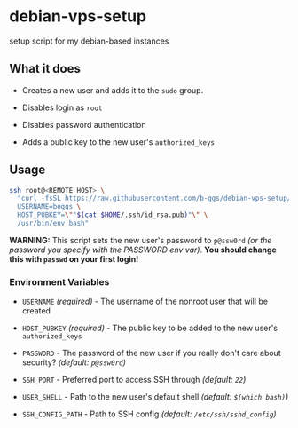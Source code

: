 # debian-vps-setup

setup script for my debian-based instances

## What it does

* Creates a new user and adds it to the `sudo` group.

* Disables login as `root`

* Disables password authentication

* Adds a public key to the new user's `authorized_keys`

## Usage

```bash
ssh root@<REMOTE HOST> \
  "curl -fsSL https://raw.githubusercontent.com/b-ggs/debian-vps-setup/master/setup | \
  USERNAME=boggs \
  HOST_PUBKEY=\""$(cat $HOME/.ssh/id_rsa.pub)"\" \
  /usr/bin/env bash"
```

**WARNING:** This script sets the new user's password to `p@ssw0rd` *(or the password you specify with the PASSWORD env var)*. **You should change this with `passwd` on your first login!**

### Environment Variables

* `USERNAME` *(required)* - The username of the nonroot user that will be created

* `HOST_PUBKEY` *(required)* - The public key to be added to the new user's `authorized_keys`

* `PASSWORD` - The password of the new user if you really don't care about security? *(default: `p@ssw0rd`)*

* `SSH_PORT` - Preferred port to access SSH through *(default: `22`)*

* `USER_SHELL` - Path to the new user's default shell *(default: `$(which bash)`)*

* `SSH_CONFIG_PATH` - Path to SSH config *(default: `/etc/ssh/sshd_config`)*
